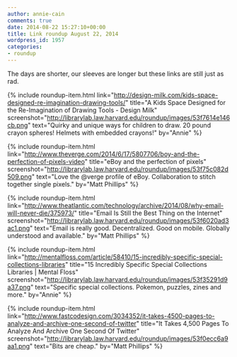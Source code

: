 ```yaml
---
author: annie-cain
comments: true
date: 2014-08-22 15:27:10+00:00
title: Link roundup August 22, 2014
wordpress_id: 1957
categories:
- roundup
---
```


The days are shorter, our sleeves are longer but these links are still just as rad.

{% include roundup-item.html
  link="http://design-milk.com/kids-space-designed-re-imagination-drawing-tools/"
  title="A Kids Space Designed for the Re-Imagination of Drawing Tools - Design Milk"
  screenshot="http://librarylab.law.harvard.edu/roundup/images/53f7614e146cb.png"
  text="Quirky and unique ways for children to draw.  20 pound crayon spheres!  Helmets with embedded crayons!"
  by="Annie"
%}

{% include roundup-item.html
  link="http://www.theverge.com/2014/6/17/5807706/boy-and-the-perfection-of-pixels-video"
  title="eBoy and the perfection of pixels"
  screenshot="http://librarylab.law.harvard.edu/roundup/images/53f75c082d509.png"
  text="Love the @verge profile of eBoy. Collaboration to stitch together single pixels."
  by="Matt Phillips"
%}

{% include roundup-item.html
  link="http://www.theatlantic.com/technology/archive/2014/08/why-email-will-never-die/375973/"
  title="Email Is Still the Best Thing on the Internet"
  screenshot="http://librarylab.law.harvard.edu/roundup/images/53f6020ad3ac1.png"
  text="Email is really good. Decentralized. Good on mobile. Globally understood and available."
  by="Matt Phillips"
%}

{% include roundup-item.html
  link="http://mentalfloss.com/article/58410/15-incredibly-specific-special-collections-libraries"
  title="15 Incredibly Specific Special Collections Libraries | Mental Floss"
  screenshot="http://librarylab.law.harvard.edu/roundup/images/53f35291d9a37.png"
  text="Specific special collections.  Pokemon, puzzles, zines and more."
  by="Annie"
%}

{% include roundup-item.html
  link="http://www.fastcodesign.com/3034352/it-takes-4500-pages-to-analyze-and-archive-one-second-of-twitter"
  title="It Takes 4,500 Pages To Analyze And Archive One Second Of Twitter"
  screenshot="http://librarylab.law.harvard.edu/roundup/images/53f0ecc6a9aa1.png"
  text="Bits are cheap."
  by="Matt Phillips"
%}
